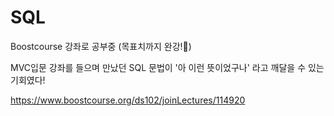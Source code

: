 # SQL

Boostcourse 강좌로 공부중 (목표치까지 완강!🥳)

MVC입문 강좌를 들으며 만났던 SQL 문법이 '아 이런 뜻이었구나' 라고 깨달을 수 있는 기회였다!

https://www.boostcourse.org/ds102/joinLectures/114920